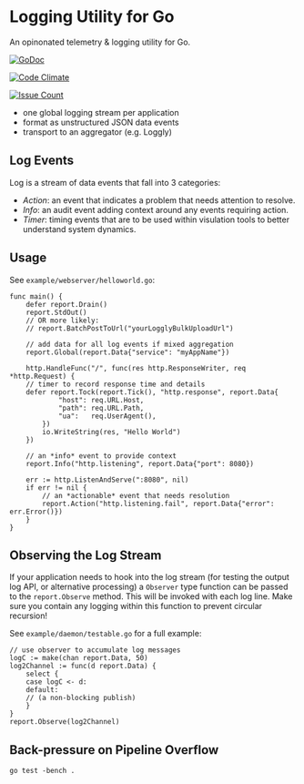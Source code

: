 Logging Utility for Go
======================

An opinonated telemetry & logging utility for Go. 

[![GoDoc](https://godoc.org/github.com/robtuley/report?status.png)](https://godoc.org/github.com/robtuley/report)

[![Code Climate](https://codeclimate.com/github/robtuley/report/badges/gpa.svg)](https://codeclimate.com/github/robtuley/report)

[![Issue Count](https://codeclimate.com/github/robtuley/report/badges/issue_count.svg)](https://codeclimate.com/github/robtuley/report)

+ one global logging stream per application
+ format as unstructured JSON data events 
+ transport to an aggregator (e.g. Loggly)

Log Events
-----------

Log is a stream of data events that fall into 3 categories:

+ *Action*: an event that indicates a problem that needs attention to resolve. 
+ *Info*: an audit event adding context around any events requiring action. 
+ *Timer*: timing events that are to be used within visulation tools to better understand system dynamics.

Usage
-----

See `example/webserver/helloworld.go`:

```
func main() {
	defer report.Drain()		
	report.StdOut()
	// OR more likely:
	// report.BatchPostToUrl("yourLogglyBulkUploadUrl")

	// add data for all log events if mixed aggregation
	report.Global(report.Data{"service": "myAppName"})
	
	http.HandleFunc("/", func(res http.ResponseWriter, req *http.Request) {
	// timer to record response time and details
	defer report.Tock(report.Tick(), "http.response", report.Data{
			"host": req.URL.Host,
			"path": req.URL.Path,
			"ua":   req.UserAgent(),
		})
		io.WriteString(res, "Hello World")
	})

	// an *info* event to provide context
	report.Info("http.listening", report.Data{"port": 8080})

	err := http.ListenAndServe(":8080", nil)
	if err != nil {
		// an *actionable* event that needs resolution
		report.Action("http.listening.fail", report.Data{"error": err.Error()})
	}
}
```

Observing the Log Stream
------------------------

If your application needs to hook into the log stream (for testing the output log API, or alternative processing) a `Observer` type function can be passed to the `report.Observe` method. This will be invoked with each log line. Make sure you contain any logging within this function to prevent circular recursion!

See `example/daemon/testable.go` for a full example:

```
// use observer to accumulate log messages
logC := make(chan report.Data, 50)
log2Channel := func(d report.Data) {
	select {
	case logC <- d:
	default:
	// (a non-blocking publish)
	}
}
report.Observe(log2Channel)
``` 

Back-pressure on Pipeline Overflow
----------------------------------

    go test -bench .